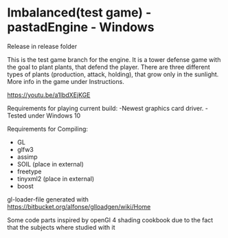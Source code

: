 # Imbalanced(test game) - pastadEngine - Windows

Release in release folder

This is the test game branch for the engine. It is a tower defense game with the goal
to plant plants, that defend the player. There are three different types of plants (production, attack, holding),
that grow only in the sunlight. More info in the game under Instructions.

https://youtu.be/a1IbdXEjKGE

Requirements for playing current build:
  -Newest graphics card driver.
  -Tested under Windows 10

Requirements for Compiling:
  - GL
  - glfw3
  - assimp
  - SOIL     (place in external)
  - freetype
  - tinyxml2 (place in external)
  - boost
  
 

gl-loader-file generated with https://bitbucket.org/alfonse/glloadgen/wiki/Home 

Some code parts inspired by openGl 4 shading cookbook due to the fact that 
the subjects where studied with it
